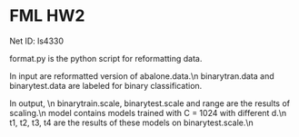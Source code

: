 # FML HW2
Net ID: ls4330

format.py is the python script for reformatting data.

In input are reformatted version of abalone.data.\n
binarytran.data and binarytest.data are labeled for binary classification.

In output, \n
binarytrain.scale, binarytest.scale and range are the results of scaling.\n
model contains models trained with C = 1024 with different d.\n
t1, t2, t3, t4 are the results of these models on binarytest.scale.\n
